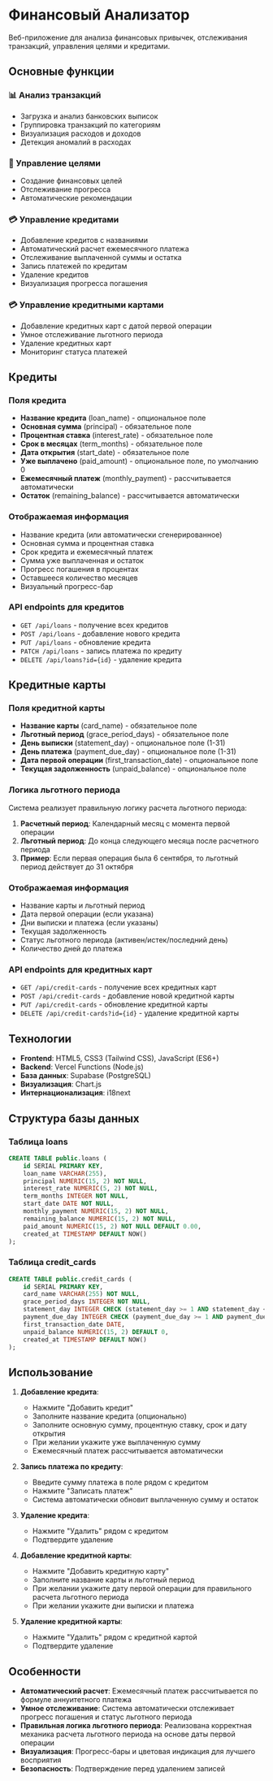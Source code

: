 # Финансовый Анализатор

Веб-приложение для анализа финансовых привычек, отслеживания транзакций, управления целями и кредитами.

## Основные функции

### 📊 Анализ транзакций
- Загрузка и анализ банковских выписок
- Группировка транзакций по категориям
- Визуализация расходов и доходов
- Детекция аномалий в расходах

### 🎯 Управление целями
- Создание финансовых целей
- Отслеживание прогресса
- Автоматические рекомендации

### 💳 Управление кредитами
- Добавление кредитов с названиями
- Автоматический расчет ежемесячного платежа
- Отслеживание выплаченной суммы и остатка
- Запись платежей по кредитам
- Удаление кредитов
- Визуализация прогресса погашения

### 💳 Управление кредитными картами
- Добавление кредитных карт с датой первой операции
- Умное отслеживание льготного периода
- Удаление кредитных карт
- Мониторинг статуса платежей

## Кредиты

### Поля кредита
- **Название кредита** (loan_name) - опциональное поле
- **Основная сумма** (principal) - обязательное поле
- **Процентная ставка** (interest_rate) - обязательное поле  
- **Срок в месяцах** (term_months) - обязательное поле
- **Дата открытия** (start_date) - обязательное поле
- **Уже выплачено** (paid_amount) - опциональное поле, по умолчанию 0
- **Ежемесячный платеж** (monthly_payment) - рассчитывается автоматически
- **Остаток** (remaining_balance) - рассчитывается автоматически

### Отображаемая информация
- Название кредита (или автоматически сгенерированное)
- Основная сумма и процентная ставка
- Срок кредита и ежемесячный платеж
- Сумма уже выплаченная и остаток
- Прогресс погашения в процентах
- Оставшееся количество месяцев
- Визуальный прогресс-бар

### API endpoints для кредитов
- `GET /api/loans` - получение всех кредитов
- `POST /api/loans` - добавление нового кредита
- `PUT /api/loans` - обновление кредита
- `PATCH /api/loans` - запись платежа по кредиту
- `DELETE /api/loans?id={id}` - удаление кредита

## Кредитные карты

### Поля кредитной карты
- **Название карты** (card_name) - обязательное поле
- **Льготный период** (grace_period_days) - обязательное поле
- **День выписки** (statement_day) - опциональное поле (1-31)
- **День платежа** (payment_due_day) - опциональное поле (1-31)
- **Дата первой операции** (first_transaction_date) - опциональное поле
- **Текущая задолженность** (unpaid_balance) - опциональное поле

### Логика льготного периода
Система реализует правильную логику расчета льготного периода:

1. **Расчетный период**: Календарный месяц с момента первой операции
2. **Льготный период**: До конца следующего месяца после расчетного периода
3. **Пример**: Если первая операция была 6 сентября, то льготный период действует до 31 октября

### Отображаемая информация
- Название карты и льготный период
- Дата первой операции (если указана)
- Дни выписки и платежа (если указаны)
- Текущая задолженность
- Статус льготного периода (активен/истек/последний день)
- Количество дней до платежа

### API endpoints для кредитных карт
- `GET /api/credit-cards` - получение всех кредитных карт
- `POST /api/credit-cards` - добавление новой кредитной карты
- `PUT /api/credit-cards` - обновление кредитной карты
- `DELETE /api/credit-cards?id={id}` - удаление кредитной карты

## Технологии

- **Frontend**: HTML5, CSS3 (Tailwind CSS), JavaScript (ES6+)
- **Backend**: Vercel Functions (Node.js)
- **База данных**: Supabase (PostgreSQL)
- **Визуализация**: Chart.js
- **Интернационализация**: i18next

## Структура базы данных

### Таблица loans
```sql
CREATE TABLE public.loans (
    id SERIAL PRIMARY KEY,
    loan_name VARCHAR(255),
    principal NUMERIC(15, 2) NOT NULL,
    interest_rate NUMERIC(5, 2) NOT NULL,
    term_months INTEGER NOT NULL,
    start_date DATE NOT NULL,
    monthly_payment NUMERIC(15, 2) NOT NULL,
    remaining_balance NUMERIC(15, 2) NOT NULL,
    paid_amount NUMERIC(15, 2) NOT NULL DEFAULT 0.00,
    created_at TIMESTAMP DEFAULT NOW()
);
```

### Таблица credit_cards
```sql
CREATE TABLE public.credit_cards (
    id SERIAL PRIMARY KEY,
    card_name VARCHAR(255) NOT NULL,
    grace_period_days INTEGER NOT NULL,
    statement_day INTEGER CHECK (statement_day >= 1 AND statement_day <= 31),
    payment_due_day INTEGER CHECK (payment_due_day >= 1 AND payment_due_day <= 31),
    first_transaction_date DATE,
    unpaid_balance NUMERIC(15, 2) DEFAULT 0,
    created_at TIMESTAMP DEFAULT NOW()
);
```

## Использование

1. **Добавление кредита**:
   - Нажмите "Добавить кредит"
   - Заполните название кредита (опционально)
   - Заполните основную сумму, процентную ставку, срок и дату открытия
   - При желании укажите уже выплаченную сумму
   - Ежемесячный платеж рассчитывается автоматически

2. **Запись платежа по кредиту**:
   - Введите сумму платежа в поле рядом с кредитом
   - Нажмите "Записать платеж"
   - Система автоматически обновит выплаченную сумму и остаток

3. **Удаление кредита**:
   - Нажмите "Удалить" рядом с кредитом
   - Подтвердите удаление

4. **Добавление кредитной карты**:
   - Нажмите "Добавить кредитную карту"
   - Заполните название карты и льготный период
   - При желании укажите дату первой операции для правильного расчета льготного периода
   - При желании укажите дни выписки и платежа

5. **Удаление кредитной карты**:
   - Нажмите "Удалить" рядом с кредитной картой
   - Подтвердите удаление

## Особенности

- **Автоматический расчет**: Ежемесячный платеж рассчитывается по формуле аннуитетного платежа
- **Умное отслеживание**: Система автоматически отслеживает прогресс погашения и статус льготного периода
- **Правильная логика льготного периода**: Реализована корректная механика расчета льготного периода на основе даты первой операции
- **Визуализация**: Прогресс-бары и цветовая индикация для лучшего восприятия
- **Безопасность**: Подтверждение перед удалением записей
